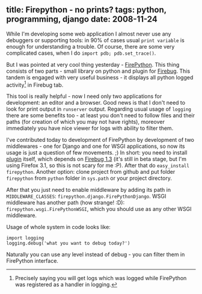 title: Firepython - no prints?
tags: python, programming, django
date: 2008-11-24
----



While I'm developing some web application I almost never use any debuggers or
supporting tools: in 90% of cases usual ``print variable`` is enough for
understanding a trouble. Of course, there are some very complicated cases, when
I do ``import pdb; pdb.set_trace()``.

But I was pointed at very cool thing yesterday - [FirePython][]. This thing
consists of two parts - small library on python and plugin for [Firebug][]. This
tandem is engaged with very useful business - it displays all python logged
activity[^1] in Firebug tab.

This tool is really helpful - now I need only two applications for development:
an editor and a browser. Good news is that I don't need to look for print output
in `runserver` output. Regarding usual usage of `logging` there are some
benefits too - at least you don't need to follow files and their paths (for
creation of which you may not have rights), moreover immediately you have nice
viewer for logs with ability to filter them.

I've contributed today to development of FirePython by development of two
middlewares - one for Django and one for WSGI applications, so now its usage is
just a question of few movements. ;) In short: you need to install [plugin][1]
itself, which depends on [Firebug 1.3][2] (it's still in beta stage, but I'm
using Firefox 3.1, so this is not scary for me :P). After that do `easy_install
firepython`. Another option: clone project from github and put folder
`firepython` from `python` folder in `sys.path` or your project directory.

After that you just need to enable middleware by adding its path in
`MIDDLEWARE_CLASSES`: `firepython.django.FirePythonDjango`. WSGI middleware has
another path (how strange! :D): `firepython.wsgi.FirePythonWSGI`, which you
should use as any other WSGI middleware.

Usage of whole system in code looks like:

    import logging
    logging.debug('what you want to debug today?')

Naturally you can use any level instead of debug - you can filter them in
FirePython interface.

[^1]: Precisely saying you will get logs which was logged while FirePython was registered as a handler in logging.

[1]: https://addons.mozilla.org/en-US/firefox/addon/9602
[2]: https://addons.mozilla.org/en-US/firefox/addon/1843
[firebug]: http://getfirebug.com/
[firepython]: http://github.com/woid/firepython/tree/master

